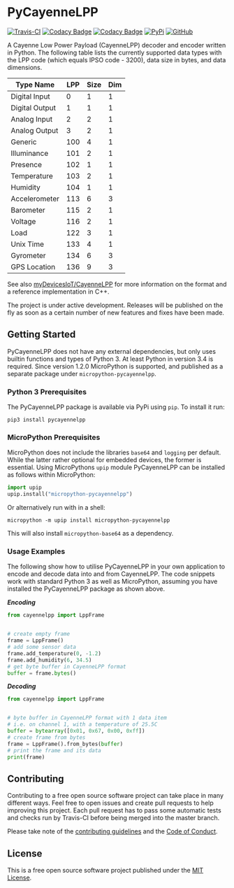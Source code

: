 # PyCayenneLPP

[![Travis-CI](https://travis-ci.com/smlng/pycayennelpp.svg?branch=master)](https://travis-ci.com/smlng/pycayennelpp)
[![Codacy Badge](https://api.codacy.com/project/badge/Grade/169fb391fec84d7e83ee69b8dad3cdc3)](https://www.codacy.com/app/smlng/pycayennelpp?utm_source=github.com&amp;utm_medium=referral&amp;utm_content=smlng/pycayennelpp&amp;utm_campaign=Badge_Grade)
[![Codacy Badge](https://api.codacy.com/project/badge/Coverage/169fb391fec84d7e83ee69b8dad3cdc3)](https://www.codacy.com/app/smlng/pycayennelpp?utm_source=github.com&utm_medium=referral&utm_content=smlng/pycayennelpp&utm_campaign=Badge_Coverage)
[![PyPi](https://badge.fury.io/py/pycayennelpp.svg)](https://badge.fury.io/py/pycayennelpp)
[![GitHub](https://img.shields.io/badge/License-MIT-blue.svg)](https://github.com/smlng/pycayennelpp/blob/master/LICENSE)

A Cayenne Low Power Payload (CayenneLPP) decoder and encoder written in Python.
The following table lists the currently supported data types with the LPP code
(which equals IPSO code - 3200), data size in bytes, and data dimensions.

| Type Name      | LPP | Size | Dim |
|----------------|-----|------|-----|
| Digital Input  |   0 |    1 |   1 |
| Digital Output |   1 |    1 |   1 |
| Analog Input   |   2 |    2 |   1 |
| Analog Output  |   3 |    2 |   1 |
| Generic        | 100 |    4 |   1 |
| Illuminance    | 101 |    2 |   1 |
| Presence       | 102 |    1 |   1 |
| Temperature    | 103 |    2 |   1 |
| Humidity       | 104 |    1 |   1 |
| Accelerometer  | 113 |    6 |   3 |
| Barometer      | 115 |    2 |   1 |
| Voltage        | 116 |    2 |   1 |
| Load           | 122 |    3 |   1 |
| Unix Time      | 133 |    4 |   1 |
| Gyrometer      | 134 |    6 |   3 |
| GPS Location   | 136 |    9 |   3 |

See also [myDevicesIoT/CayenneLPP](https://github.com/myDevicesIoT/CayenneLPP)
for more information on the format and a reference implementation in C++.

The project is under active development. Releases will be published on the
fly as soon as a certain number of new features and fixes have been made.

## Getting Started

PyCayenneLPP does not have any external dependencies, but only uses builtin
functions and types of Python 3. At least Python in version 3.4 is required.
Since version 1.2.0 MicroPython is supported, and published as a separate
package under `micropython-pycayennelpp`.

### Python 3 Prerequisites

The PyCayenneLPP package is available via PyPi using `pip`. To install it run:

```Shell
pip3 install pycayennelpp
```

### MicroPython Prerequisites

MicroPython does not include the libraries `base64` and `logging` per default.
While the latter rather optional for embedded devices, the former is essential.
Using MicroPythons `upip` module PyCayenneLPP can be installed as follows
within MicroPython:

```Python
import upip
upip.install("micropython-pycayennelpp")
```

Or alternatively run with in a shell:

```Shell
micropython -m upip install micropython-pycayennelpp
```

This will also install `micropython-base64` as a dependency.

### Usage Examples

The following show how to utilise PyCayenneLPP in your own application
to encode and decode data into and from CayenneLPP. The code snippets
work with standard Python 3 as well as MicroPython, assuming you have
installed the PyCayenneLPP package as shown above.

***Encoding***

```Python
from cayennelpp import LppFrame


# create empty frame
frame = LppFrame()
# add some sensor data
frame.add_temperature(0, -1.2)
frame.add_humidity(6, 34.5)
# get byte buffer in CayenneLPP format
buffer = frame.bytes()
```

***Decoding***

```Python
from cayennelpp import LppFrame


# byte buffer in CayenneLPP format with 1 data item
# i.e. on channel 1, with a temperature of 25.5C
buffer = bytearray([0x01, 0x67, 0x00, 0xff])
# create frame from bytes
frame = LppFrame().from_bytes(buffer)
# print the frame and its data
print(frame)
```

## Contributing

Contributing to a free open source software project can take place in many
different ways. Feel free to open issues and create pull requests to help
improving this project. Each pull request has to pass some automatic tests and
checks run by Travis-CI before being merged into the master branch.

Please take note of the [contributing guidelines](CONTRIBUTING.md) and the
[Code of Conduct](CODE_OF_CONDUCT.md).

## License

This is a free open source software project published under the [MIT License](LICENSE).
